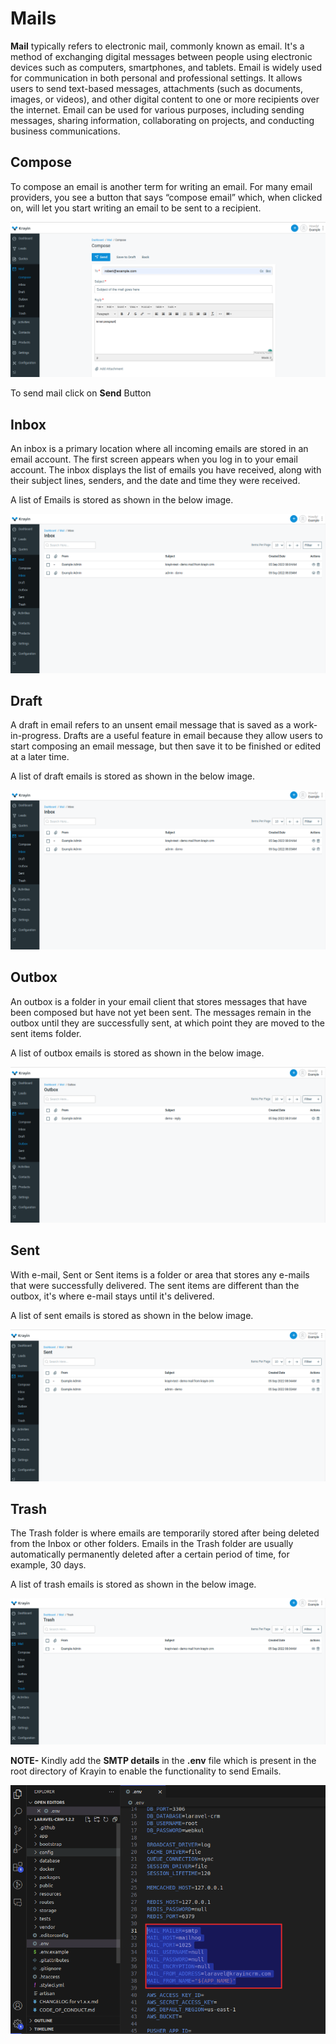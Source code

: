 # Mails 

**Mail** typically refers to electronic mail, commonly known as email. It's a method of exchanging digital messages between people using electronic devices such as computers, smartphones, and tablets. Email is widely used for communication in both personal and professional settings. It allows users to send text-based messages, attachments (such as documents, images, or videos), and other digital content to one or more recipients over the internet. Email can be used for various purposes, including sending messages, sharing information, collaborating on projects, and conducting business communications.

## Compose

To compose an email is another term for writing an email. For many email providers, you see a button that says “compose email” which, when clicked on, will let you start writing an email to be sent to a recipient.

 ![Compose Mail](../../assets/2.0/images/mail/composeEmail.png)

To send mail click on **Send** Button

## Inbox

An inbox is a primary location where all incoming emails are stored in an email account. The first screen appears when you log in to your email account. The inbox displays the list of emails you have received, along with their subject lines, senders, and the date and time they were received. 

A list of Emails is stored as shown in the below image.

 ![Mail Inbox](../../assets/2.0/images/mail/mailInbox.png)

## Draft

A draft in email refers to an unsent email message that is saved as a work-in-progress. Drafts are a useful feature in email because they allow users to start composing an email message, but then save it to be finished or edited at a later time.

A list of draft emails is stored as shown in the below image.

 ![Mail Draft](../../assets/2.0/images/mail/mailInbox.png)

## Outbox

An outbox is a folder in your email client that stores messages that have been composed but have not yet been sent. The messages remain in the outbox until they are successfully sent, at which point they are moved to the sent items folder.

A list of outbox emails is stored as shown in the below image.

 ![Mail Outbox](../../assets/2.0/images/mail/mailOutbox.png)

## Sent 

With e-mail, Sent or Sent items is a folder or area that stores any e-mails that were successfully delivered. The sent items are different than the outbox, it's where e-mail stays until it's delivered.

A list of sent emails is stored as shown in the below image.

 ![Mail Sent](../../assets/2.0/images/mail/mailSent.png)

## Trash 

The Trash folder is where emails are temporarily stored after being deleted from the Inbox or other folders. Emails in the Trash folder are usually automatically permanently deleted after a certain period of time, for example, 30 days.

A list of trash emails is stored as shown in the below image.

 ![Mail Trash](../../assets/2.0/images/mail/mailTrash.png)

**NOTE-** Kindly add the **SMTP details** in the **.env** file which is present in the root directory of Krayin to enable the functionality to send Emails. 

 ![SMTP](../../assets/2.0/images/mail/emailSmtp.png)





